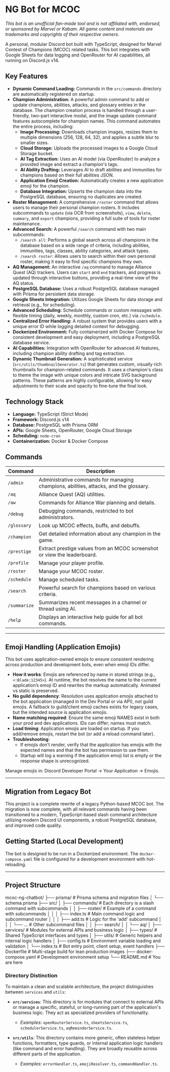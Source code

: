 # NG Bot for MCOC

*This bot is an unofficial fan-made tool and is not affiliated with, endorsed, or sponsored by Marvel or Kabam. All game content and materials are trademarks and copyrights of their respective owners.*

A personal, modular Discord bot built with TypeScript, designed for Marvel Contest of Champions (MCOC) related tasks. This bot integrates with Google Sheets for data logging and OpenRouter for AI capabilities, all running on Discord.js v14.

## Key Features

- **Dynamic Command Loading:** Commands in the `src/commands` directory are automatically registered on startup.
- **Champion Administration:** A powerful admin command to add or update champions, abilities, attacks, and glossary entries in the database. The champion creation process is handled through a user-friendly, two-part interactive modal, and the image update command features autocomplete for champion names. This command automates the entire process, including:
    - **Image Processing:** Downloads champion images, resizes them to multiple dimensions (256, 128, 64, 32), and applies a subtle blur to smaller sizes.
    - **Cloud Storage:** Uploads the processed images to a Google Cloud Storage bucket.
    - **AI Tag Extraction:** Uses an AI model (via OpenRouter) to analyze a provided image and extract a champion's tags.
    - **AI Ability Drafting:** Leverages AI to draft abilities and immunities for champions based on their full abilities JSON.
    - **Application Emoji Creation:** Automatically creates a new application emoji for the champion.
    - **Database Integration:** Upserts the champion data into the PostgreSQL database, ensuring no duplicates are created.
- **Roster Management:** A comprehensive `/roster` command that allows users to manage their personal champion rosters. It includes subcommands to `update` (via OCR from screenshots), `view`, `delete`, `summary`, and `export` champions, providing a full suite of tools for roster maintenance.
- **Advanced Search:** A powerful `/search` command with two main subcommands:
    - `/search all`: Performs a global search across all champions in the database based on a wide range of criteria, including abilities, immunities, tags, classes, ability categories, and attack types.
    - `/search roster`: Allows users to search within their own personal roster, making it easy to find specific champions they own.
- **AQ Management:** An interactive `/aq` command to manage Alliance Quest (AQ) trackers. Users can `start` and `end` trackers, and progress is updated through interactive buttons, providing a real-time view of the AQ status.
- **PostgreSQL Database:** Uses a robust PostgreSQL database managed with Prisma for persistent data storage.
- **Google Sheets Integration:** Utilizes Google Sheets for data storage and retrieval (e.g., for scheduling).
- **Advanced Scheduling:** Schedule commands or custom messages with flexible timing (daily, weekly, monthly, custom cron, etc.) via `/schedule`.
- **Centralized Error Handling:** A robust system that provides users with a unique error ID while logging detailed context for debugging.
- **Dockerized Environment:** Fully containerized with Docker Compose for consistent development and easy deployment, including a PostgreSQL database service.
- **AI Capabilities:** Integration with OpenRouter for advanced AI features, including champion ability drafting and tag extraction.
- **Dynamic Thumbnail Generation:** A sophisticated service (`src/utils/thumbnailGenerator.ts`) that generates custom, visually rich thumbnails for champion-related commands. It uses a champion's class to theme the image with unique colors and intricate SVG background patterns. These patterns are highly configurable, allowing for easy adjustments to their scale and opacity to fine-tune the final look.

## Technology Stack

- **Language:** TypeScript (Strict Mode)
- **Framework:** Discord.js v14
- **Database:** PostgreSQL with Prisma ORM
- **APIs:** Google Sheets, OpenRouter, Google Cloud Storage
- **Scheduling:** `node-cron`
- **Containerization:** Docker & Docker Compose

## Commands

| Command | Description |
| --- | --- |
| `/admin` | Administrative commands for managing champions, abilities, attacks, and the glossary. |
| `/aq` | Alliance Quest (AQ) utilities. |
| `/aw` | Commands for Alliance War planning and details. |
| `/debug` | Debugging commands, restricted to bot administrators. |
| `/glossary` | Look up MCOC effects, buffs, and debuffs. |
| `/champion` | Get detailed information about any champion in the game. |
| `/prestige` | Extract prestige values from an MCOC screenshot or view the leaderboard. |
| `/profile` | Manage your player profile. |
| `/roster` | Manage your MCOC roster. |
| `/schedule` | Manage scheduled tasks. |
| `/search` | Powerful search for champions based on various criteria. |
| `/summarize` | Summarizes recent messages in a channel or thread using AI. |
| `/help` | Displays an interactive help guide for all bot commands. |

---

## Emoji Handling (Application Emojis)

This bot uses application-owned emojis to ensure consistent rendering across production and development bots, even when emoji IDs differ.

- **How it works**: Emojis are referenced by name in stored strings (e.g., `<:Blade:12345>`). At runtime, the bot resolves the name to the current application’s emoji ID and rewrites the markup automatically. Animated vs static is preserved.
- **No guild dependency**: Resolution uses application emojis attached to the bot application (managed in the Dev Portal or via API), not guild emojis. A fallback to guild/client emoji caches exists for legacy cases, but the intended source is application emojis.
- **Name matching required**: Ensure the same emoji NAMES exist in both your prod and dev applications. IDs can differ; names must match.
- **Load timing**: Application emojis are loaded on startup. If you add/remove emojis, restart the bot (or add a reload command later).
- **Troubleshooting**:
  - If emojis don’t render, verify that the application has emojis with the expected names and that the bot has permission to use them.
  - Startup will log a warning if the application emoji list is empty or the response shape is unrecognized.

Manage emojis in: Discord Developer Portal → Your Application → Emojis.

---

## Migration from Legacy Bot

This project is a complete rewrite of a legacy Python-based MCOC bot. The migration is now complete, with all relevant commands having been transitioned to a modern, TypeScript-based slash command architecture utilizing modern Discord UI components, a robust PostgreSQL database, and improved code quality.

## Getting Started (Local Development)

The bot is designed to be run in a Dockerized environment. The `docker-compose.yaml` file is configured for a development environment with hot-reloading.

---

## Project Structure

mcoc-ng-chatbot/
├── prisma/ # Prisma schema and migration files
│ └── schema.prisma
├── src/
│ ├── commands/ # Each directory is a slash command with subcommands
│ │ ├── roster/ # Example of a command with subcommands
│ │ │   ├── index.ts # Main command logic and subcommand router
│ │ │   ├── add.ts # Logic for the 'add' subcommand
│ │ │   └── ... # Other subcommand files
│ │ ├── search/
│ │ └── aq/
│ ├── services/ # Modules for external APIs and business logic
│ ├── types/ # Shared TypeScript interfaces and types
│ ├── utils/ # Generic helpers and internal logic handlers
│ ├── config.ts # Environment variable loading and validation
│ └── index.ts # Bot entry point, client setup, event handlers
├── Dockerfile # Multi-stage build for lean production images
├── docker-compose.yaml # Development environment setup
└── README.md # You are here

### Directory Distinction

To maintain a clean and scalable architecture, the project distinguishes between `services` and `utils`:

-   **`src/services`**: This directory is for modules that connect to external APIs or manage a specific, stateful, or long-running part of the application's business logic. They act as specialized providers of functionality.
    -   *Examples*: `openRouterService.ts`, `sheetsService.ts`, `schedulerService.ts`, `aqReminderService.ts`.

-   **`src/utils`**: This directory contains more generic, often stateless helper functions, formatters, type guards, or internal application logic handlers (like command and error handling). They are broadly reusable across different parts of the application.
    -   *Examples*: `errorHandler.ts`, `emojiResolver.ts`, `commandHandler.ts`.
